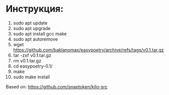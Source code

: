 # Инструкция:
1. sudo apt update
2. sudo apt upgrade
3. sudo apt install gcc make
4. sudo apt autoremove
5. wget https://github.com/baklanomax/easypoetry/archive/refs/tags/v0.1.tar.gz
6. tar -zxf v0.1.tar.gz
7. rm v0.1.tar.gz
8. cd easypoetry-0.1/
9. make
10. sudo make install

Based on: https://github.com/snaptoken/kilo-src
